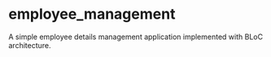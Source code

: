 # employee_management

A simple employee details management application implemented with BLoC architecture.
